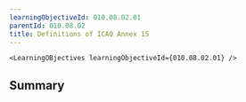 ```yaml
---
learningObjectiveId: 010.08.02.01
parentId: 010.08.02
title: Definitions of ICAO Annex 15
---
```


```tsx eval
<LearningOBjectives learningObjectiveId={010.08.02.01} />
```

## Summary
